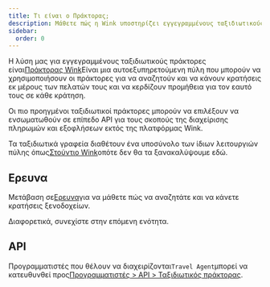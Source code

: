 ```yaml
---
title: Τι είναι ο Πράκτορας;
description: Μάθετε πώς η Wink υποστηρίζει εγγεγραμμένους ταξιδιωτικούς πράκτορες.
sidebar:
  order: 0
---
```

Η λύση μας για εγγεγραμμένους ταξιδιωτικούς πράκτορες είναι[Πράκτορας Wink](https://agent.wink.travel)Είναι μια αυτοεξυπηρετούμενη πύλη που μπορούν να χρησιμοποιήσουν οι πράκτορες για να αναζητούν και να κάνουν κρατήσεις εκ μέρους των πελατών τους και να κερδίζουν προμήθεια για τον εαυτό τους σε κάθε κράτηση.

Οι πιο προηγμένοι ταξιδιωτικοί πράκτορες μπορούν να επιλέξουν να ενσωματωθούν σε επίπεδο API για τους σκοπούς της διαχείρισης πληρωμών και εξοφλήσεων εκτός της πλατφόρμας Wink.

Τα ταξιδιωτικά γραφεία διαθέτουν ένα υποσύνολο των ίδιων λειτουργιών πύλης όπως[Στούντιο Wink](/studio/what-is-studio)οπότε δεν θα τα ξανακαλύψουμε εδώ.

## Ερευνα

Μετάβαση σε[Ερευνα](/studio/search)για να μάθετε πώς να αναζητάτε και να κάνετε κρατήσεις ξενοδοχείων.

Διαφορετικά, συνεχίστε στην επόμενη ενότητα.

## API

Προγραμματιστές που θέλουν να διαχειρίζονται`Travel Agent`μπορεί να κατευθυνθεί προς[Προγραμματιστές > API > Ταξιδιωτικός πράκτορας](/developers/apis/#travel-agent-api).

